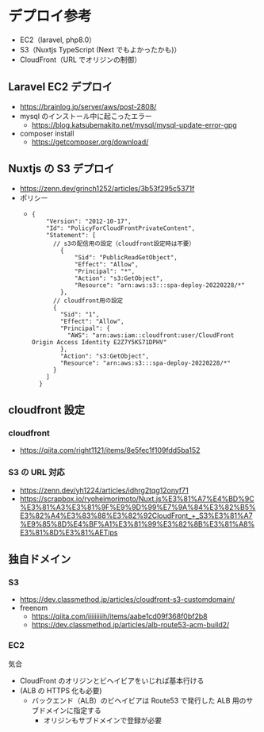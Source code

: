 # デプロイ参考

- EC2（laravel, php8.0）
- S3（Nuxtjs TypeScript (Next でもよかったかも)）
- CloudFront（URL でオリジンの制御）

## Laravel EC2 デプロイ

- https://brainlog.jp/server/aws/post-2808/
- mysql のインストール中に起こったエラー
  - https://blog.katsubemakito.net/mysql/mysql-update-error-gpg
- composer install
  - https://getcomposer.org/download/

## Nuxtjs の S3 デプロイ

- https://zenn.dev/grinch1252/articles/3b53f295c5371f
- ポリシー
  - ```
    {
      	"Version": "2012-10-17",
        "Id": "PolicyForCloudFrontPrivateContent",
      	"Statement": [
          // s3の配信用の設定（cloudfront設定時は不要）
      		{
      			"Sid": "PublicReadGetObject",
      			"Effect": "Allow",
      			"Principal": "*",
      			"Action": "s3:GetObject",
      			"Resource": "arn:aws:s3:::spa-deploy-20220228/*"
      		},
          // cloudfront用の設定
          {
            "Sid": "1",
            "Effect": "Allow",
            "Principal": {
              "AWS": "arn:aws:iam::cloudfront:user/CloudFront Origin Access Identity E2Z7Y5KS71DPHV"
            },
            "Action": "s3:GetObject",
            "Resource": "arn:aws:s3:::spa-deploy-20220228/*"
          }
      	]
      }
    ```

## cloudfront 設定

### cloudfront

- https://qiita.com/right1121/items/8e5fec1f109fdd5ba152

### S3 の URL 対応

- https://zenn.dev/yh1224/articles/idhrg2tqg12onyf71
- https://scrapbox.io/ryoheimorimoto/Nuxt.js%E3%81%A7%E4%BD%9C%E3%81%A3%E3%81%9F%E9%9D%99%E7%9A%84%E3%82%B5%E3%82%A4%E3%83%88%E3%82%92CloudFront_+_S3%E3%81%A7%E9%85%8D%E4%BF%A1%E3%81%99%E3%82%8B%E3%81%A8%E3%81%8D%E3%81%AETips

## 独自ドメイン

### S3

- https://dev.classmethod.jp/articles/cloudfront-s3-customdomain/
- freenom
  - https://qiita.com/iiiiiiiiih/items/aabe1cd09f368f0bf2b8
  - https://dev.classmethod.jp/articles/alb-route53-acm-build2/

### EC2

気合

- CloudFront のオリジンとビヘイビアをいじれば基本行ける
- (ALB の HTTPS 化も必要)
  - バックエンド（ALB）のビヘイビアは Route53 で発行した ALB 用のサブドメインに指定する
    - オリジンもサブドメインで登録が必要
